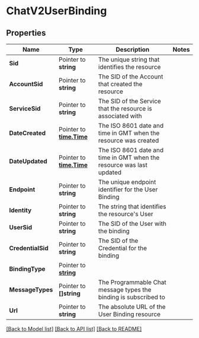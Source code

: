 # ChatV2UserBinding

## Properties

Name | Type | Description | Notes
------------ | ------------- | ------------- | -------------
**Sid** | Pointer to **string** | The unique string that identifies the resource |
**AccountSid** | Pointer to **string** | The SID of the Account that created the resource |
**ServiceSid** | Pointer to **string** | The SID of the Service that the resource is associated with |
**DateCreated** | Pointer to [**time.Time**](time.Time.md) | The ISO 8601 date and time in GMT when the resource was created |
**DateUpdated** | Pointer to [**time.Time**](time.Time.md) | The ISO 8601 date and time in GMT when the resource was last updated |
**Endpoint** | Pointer to **string** | The unique endpoint identifier for the User Binding |
**Identity** | Pointer to **string** | The string that identifies the resource's User |
**UserSid** | Pointer to **string** | The SID of the User with the binding |
**CredentialSid** | Pointer to **string** | The SID of the Credential for the binding |
**BindingType** | Pointer to [**string**](UserBindingEnumBindingType.md) |  |
**MessageTypes** | Pointer to **[]string** | The Programmable Chat message types the binding is subscribed to |
**Url** | Pointer to **string** | The absolute URL of the User Binding resource |

[[Back to Model list]](../README.md#documentation-for-models) [[Back to API list]](../README.md#documentation-for-api-endpoints) [[Back to README]](../README.md)


